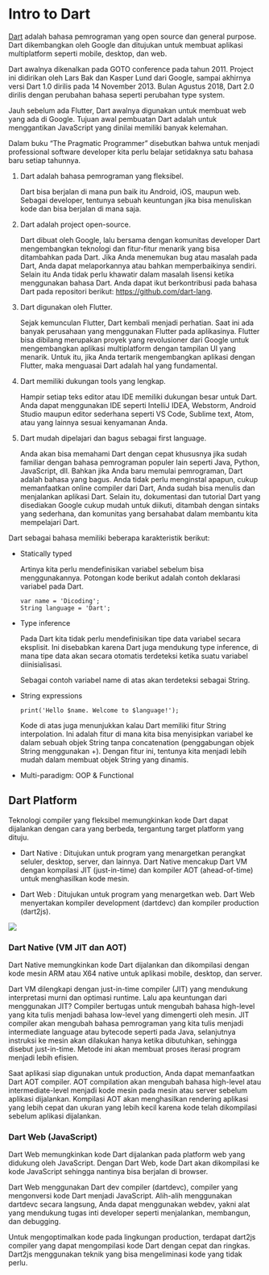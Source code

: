 # Intro to Dart

[Dart](https://dart.dev/) adalah bahasa pemrograman yang open source dan general purpose. Dart dikembangkan oleh Google dan ditujukan untuk membuat aplikasi multiplatform seperti mobile, desktop, dan web.

Dart awalnya dikenalkan pada GOTO conference pada tahun 2011. Project ini didirikan oleh Lars Bak dan Kasper Lund dari Google, sampai akhirnya versi Dart 1.0 dirilis pada 14 November 2013. Bulan Agustus 2018, Dart 2.0 dirilis dengan perubahan bahasa seperti perubahan type system. 

Jauh sebelum ada Flutter, Dart awalnya digunakan untuk membuat web yang ada di Google. Tujuan awal pembuatan Dart adalah untuk menggantikan JavaScript yang dinilai memiliki banyak kelemahan.

Dalam buku “The Pragmatic Programmer” disebutkan bahwa untuk menjadi professional software developer kita perlu belajar setidaknya satu bahasa baru setiap tahunnya.

1. Dart adalah bahasa pemrograman yang fleksibel.
   
   Dart bisa berjalan di mana pun baik itu Android, iOS, maupun web. Sebagai developer, tentunya sebuah keuntungan jika bisa menuliskan kode dan bisa berjalan di mana saja.

2. Dart adalah project open-source.
   
   Dart dibuat oleh Google, lalu bersama dengan komunitas developer Dart mengembangkan teknologi dan fitur-fitur menarik yang bisa ditambahkan pada Dart. Jika Anda menemukan bug atau masalah pada Dart, Anda dapat melaporkannya atau bahkan memperbaikinya sendiri. Selain itu Anda tidak perlu khawatir dalam masalah lisensi ketika menggunakan bahasa Dart. Anda dapat ikut berkontribusi pada bahasa Dart pada repositori berikut: https://github.com/dart-lang.

3. Dart digunakan oleh Flutter.
   
   Sejak kemunculan Flutter, Dart kembali menjadi perhatian. Saat ini ada banyak perusahaan yang menggunakan Flutter pada aplikasinya. Flutter bisa dibilang merupakan proyek yang revolusioner dari Google untuk mengembangkan aplikasi multiplatform dengan tampilan UI yang menarik. Untuk itu, jika Anda tertarik mengembangkan aplikasi dengan Flutter, maka menguasai Dart adalah hal yang fundamental.

4. Dart memiliki dukungan tools yang lengkap.
   
   Hampir setiap teks editor atau IDE memiliki dukungan besar untuk Dart. Anda dapat menggunakan IDE seperti IntelliJ IDEA, Webstorm, Android Studio maupun editor sederhana seperti VS Code, Sublime text, Atom, atau yang lainnya sesuai kenyamanan Anda.

5. Dart mudah dipelajari dan bagus sebagai first language.
   
   Anda akan bisa memahami Dart dengan cepat khususnya jika sudah familiar dengan bahasa pemrograman populer lain seperti Java, Python, JavaScript, dll. Bahkan jika Anda baru memulai pemrograman, Dart adalah bahasa yang bagus. Anda tidak perlu menginstal apapun, cukup memanfaatkan online compiler dari Dart, Anda sudah bisa menulis dan menjalankan aplikasi Dart. Selain itu, dokumentasi dan tutorial Dart yang disediakan Google cukup mudah untuk diikuti, ditambah dengan sintaks yang sederhana, dan komunitas yang bersahabat dalam membantu kita mempelajari Dart.

Dart sebagai bahasa memiliki beberapa karakteristik berikut:

* Statically typed
  
  Artinya kita perlu mendefinisikan variabel sebelum bisa menggunakannya. Potongan kode berikut adalah contoh deklarasi variabel pada Dart.

  ~~~
  var name = 'Dicoding';
  String language = 'Dart';
  ~~~

* Type inference
  
  Pada Dart kita tidak perlu mendefinisikan tipe data variabel secara eksplisit. Ini disebabkan karena Dart juga mendukung type inference, di mana tipe data akan secara otomatis terdeteksi ketika suatu variabel diinisialisasi.

  Sebagai contoh variabel name di atas akan terdeteksi sebagai String.

* String expressions
  
  ~~~
  print('Hello $name. Welcome to $language!');
  ~~~

  Kode di atas juga menunjukkan kalau Dart memiliki fitur String interpolation. Ini adalah fitur di mana kita bisa menyisipkan variabel ke dalam sebuah objek String tanpa concatenation (penggabungan objek String menggunakan +). Dengan fitur ini, tentunya kita menjadi lebih mudah dalam membuat objek String yang dinamis.

* Multi-paradigm: OOP & Functional

## Dart Platform

Teknologi compiler yang fleksibel memungkinkan kode Dart dapat dijalankan dengan cara yang berbeda, tergantung target platform yang dituju.

* Dart Native : Ditujukan untuk program yang menargetkan perangkat seluler, desktop, server, dan lainnya. Dart Native mencakup Dart VM dengan kompilasi JIT (just-in-time) dan kompiler AOT (ahead-of-time) untuk menghasilkan kode mesin.

* Dart Web : Ditujukan untuk program yang menargetkan web. Dart Web menyertakan kompiler development (dartdevc) dan kompiler production (dart2js).

![](https://d17ivq9b7rppb3.cloudfront.net/original/academy/20200326114404edc61578dd2d6f34684b82f687e9af21.jpeg)

### Dart Native (VM JIT dan AOT)

Dart Native memungkinkan kode Dart dijalankan dan dikompilasi dengan kode mesin ARM atau X64 native untuk aplikasi mobile, desktop, dan server.

Dart VM dilengkapi dengan just-in-time compiler (JIT) yang mendukung interpretasi murni dan optimasi runtime. Lalu apa keuntungan dari menggunakan JIT? Compiler bertugas untuk mengubah bahasa high-level yang kita tulis menjadi bahasa low-level yang dimengerti oleh mesin. JIT compiler akan mengubah bahasa pemrograman yang kita tulis menjadi intermediate language atau bytecode seperti pada Java, selanjutnya instruksi ke mesin akan dilakukan hanya ketika dibutuhkan, sehingga disebut just-in-time. Metode ini akan membuat proses iterasi program menjadi lebih efisien.

Saat aplikasi siap digunakan untuk production, Anda dapat memanfaatkan Dart AOT compiler. AOT compilation akan mengubah bahasa high-level atau intermediate-level menjadi kode mesin pada mesin atau server sebelum aplikasi dijalankan. Kompilasi AOT akan menghasilkan rendering aplikasi yang lebih cepat dan ukuran yang lebih kecil karena kode telah dikompilasi sebelum aplikasi dijalankan.

### Dart Web (JavaScript)

Dart Web memungkinkan kode Dart dijalankan pada platform web yang didukung oleh JavaScript. Dengan Dart Web, kode Dart akan dikompilasi ke kode JavaScript sehingga nantinya bisa berjalan di browser.

Dart Web menggunakan Dart dev compiler (dartdevc), compiler yang mengonversi kode Dart menjadi JavaScript. Alih-alih menggunakan dartdevc secara langsung, Anda dapat menggunakan webdev, yakni alat yang mendukung tugas inti developer seperti menjalankan, membangun, dan debugging.

Untuk mengoptimalkan kode pada lingkungan production, terdapat dart2js compiler yang dapat mengompilasi kode Dart dengan cepat dan ringkas. Dart2js menggunakan teknik yang bisa mengeliminasi kode yang tidak perlu.
